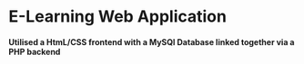 <H1>E-Learning Web Application</H1>

<H4>Utilised a HtmL/CSS frontend with a MySQl Database linked together via a PHP backend</H4>
